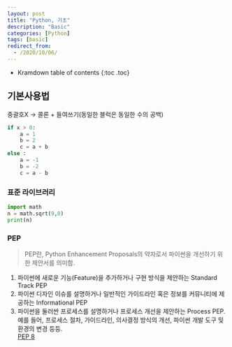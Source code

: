 ```yaml
---
layout: post
title: "Python, 기초"
description: "Basic"
categories: [Python]
tags: [basic]
redirect_from:
  - /2020/10/06/
---
```


* Kramdown table of contents
{:toc .toc}

## 기본사용법
중괄호X -> 콜론 + 들여쓰기(동일한 블럭은 동일한 수의 공백)

~~~ python
if x > 0:
    a = 1
    b = 2
    c = a + b
else :
    a = -1
    b = -2
    c = a - b
~~~

### 표준 라이브러리
~~~ python
import math
n = math.sqrt(9,0)
print(n)
~~~

### PEP
> PEP란, Python Enhancement Proposals의 약자로서 파이썬을 개선하기 위한 제안서를 의미함.    
1. 파이썬에 새로운 기능(Feature)을 추가하거나 구현 방식을 제안하는 Standard Track PEP
2. 파이썬 디자인 이슈를 설명하거나 일반적인 가이드라인 혹은 정보를 커뮤니티에 제공하는 Informational PEP
3. 파이썬을 둘러싼 프로세스를 설명하거나 프로세스 개선을 제안하는 Process PEP. 예를 들어, 프로세스 절차, 가이드라인, 의사결정 방식의 개선, 파이썬 개발 도구 및 환경의 변경 등등.    
[PEP 8](https://www.python.org/dev/peps/pep-0008)